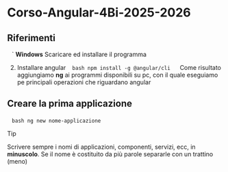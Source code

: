 # Corso-Angular-4Bi-2025-2026

## Riferimenti


 ` ` `
**Windows**
Scaricare ed installare il programma

2. Installare angular
 ` ` `bash
npm install -g @angular/cli
 ` ` `
Come risultato aggiungiamo **ng** ai programmi disponibili su pc, con il quale eseguiamo pe
principali operazioni che riguardano angular

## Creare la prima applicazione
 ` ` `bash
 ng new nome-applicazione
  ` ` `
> [!TIP]
> Scrivere sempre i nomi di applicazioni, componenti, servizi, ecc, in **minuscolo**. Se il nome
è costituito da più parole separarle con un trattino (meno)

